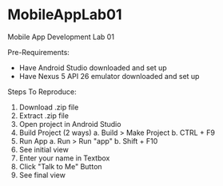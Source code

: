 # MobileAppLab01
Mobile App Development Lab 01

Pre-Requirements:
- Have Android Studio downloaded and set up
- Have Nexus 5 API 26 emulator downloaded and set up

Steps To Reproduce:
1. Download .zip file
2. Extract .zip file
3. Open project in Android Studio
4. Build Project (2 ways)
	a. Build > Make Project
	b. CTRL + F9
5. Run App
	a. Run > Run "app"
	b. Shift + F10
6. See initial view
7. Enter your name in Textbox
8. Click "Talk to Me" Button
9. See final view
	
